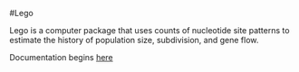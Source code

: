 #Lego

Lego is a computer package that uses counts of nucleotide site
patterns to estimate the history of population size, subdivision, and
gene flow.

Documentation begins [here](https://rawgit.com:alanrogers/lego/devlp/doc/html/index.html)
